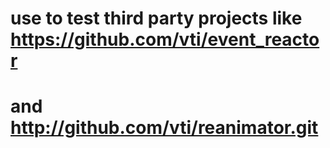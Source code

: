 # use to test third party projects like https://github.com/vti/event_reactor
# and http://github.com/vti/reanimator.git
